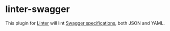 # linter-swagger

This plugin for [Linter](https://github.com/AtomLinter/Linter) will lint [Swagger specifications](http://swagger.io/), both JSON and YAML.
